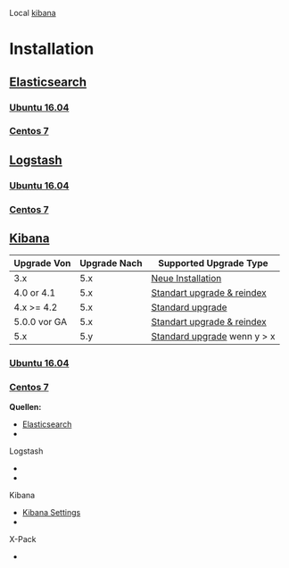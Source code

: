 Local [kibana](http://elk-stack.example.com:5601)

Installation
====

## [Elasticsearch](../elasticsearch)

### [Ubuntu 16.04 ](../ubuntu1604)

### [Centos 7](../centos7)

## [Logstash](../logstash)

### [Ubuntu 16.04 ](../ubuntu1604)

### [Centos 7](../centos7)

## [Kibana](../kibana)


|Upgrade Von|Upgrade Nach | Supported Upgrade Type | 
| --- | --- | --- |
|3.x |5.x|[Neue Installation](https://www.elastic.co/guide/en/kibana/current/upgrade-new-install.html)||
|4.0 or 4.1| 5.x | [Standart upgrade & reindex](https://www.elastic.co/guide/en/kibana/current/upgrade-standard-reindex.html) |
|4.x >= 4.2| 5.x | [Standard upgrade](https://www.elastic.co/guide/en/kibana/current/upgrade-standard.html)| 
|5.0.0 vor GA| 5.x | [Standart upgrade & reindex](https://www.elastic.co/guide/en/kibana/current/upgrade-standard-reindex.html) |
|5.x|5.y|[Standard upgrade](https://www.elastic.co/guide/en/kibana/current/upgrade-standard.html ) wenn y > x| 

### [Ubuntu 16.04 ](../ubuntu1604)

### [Centos 7](../centos7)

**Quellen:**

* [Elasticsearch ](../elasticsearch)
* []()

Logstash
* []()
* []()

Kibana
* [Kibana Settings](https://www.elastic.co/guide/en/kibana/current/settings.html)
* []()

X-Pack
* []()
